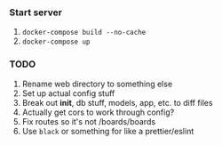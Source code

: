 ### Start server

1. `docker-compose build --no-cache`
1. `docker-compose up`

### TODO

1. Rename web directory to something else
1. Set up actual config stuff
1. Break out **init**, db stuff, models, app, etc. to diff files
1. Actually get cors to work through config?
1. Fix routes so it's not /boards/boards
1. Use `black` or something for like a prettier/eslint
